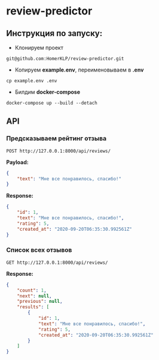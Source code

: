 # review-predictor

## Инструкция по запуску:

- Клонируем проект

```
git@github.com:HomerKLP/review-predictor.git
```

- Копируем **example.env**, переименовываем в **.env**

```
cp example.env .env
```

- Билдим **docker-compose**

```
docker-compose up --build --detach
```

## API

### Предсказываем рейтинг отзыва

`POST http://127.0.0.1:8000/api/reviews/`

**Payload:**

```json
{
    "text": "Мне все понравилось, спасибо!"
}
```

**Response:**

```json
{
    "id": 1,
    "text": "Мне все понравилось, спасибо!",
    "rating": 5,
    "created_at": "2020-09-20T06:35:30.992561Z"
}
```

### Список всех отзывов

`GET http://127.0.0.1:8000/api/reviews/`

**Response:**

```json
{
    "count": 1,
    "next": null,
    "previous": null,
    "results": [
        {
            "id": 1,
            "text": "Мне все понравилось, спасибо!",
            "rating": 5,
            "created_at": "2020-09-20T06:35:30.992561Z"
        }
    ]
}
```